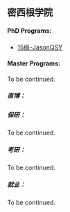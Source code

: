 ## 密西根学院

#### PhD Programs:

 - [15级-JasonQSY](grad-application/electronic-information-and-electrical-engineering/[US]-15-chaoqiyang.md)

#### Master Programs:

To be continued.



##### 直博：


##### 保研：

To be continued.

##### 考研：

To be continued.

##### 就业：

To be continued.
